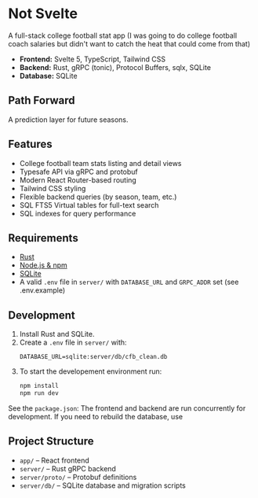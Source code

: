 # Not Svelte

A full-stack college football stat app (I was going to do college football coach salaries but didn't want to catch the heat that could come from that)

- **Frontend:** Svelte 5, TypeScript, Tailwind CSS
- **Backend:** Rust, gRPC (tonic), Protocol Buffers, sqlx, SQLite
- **Database:** SQLite

## Path Forward

A prediction layer for future seasons.

## Features

- College football team stats listing and detail views
- Typesafe API via gRPC and protobuf
- Modern React Router-based routing
- Tailwind CSS styling
- Flexible backend queries (by season, team, etc.)
- SQL FTS5 Virtual tables for full-text search
- SQL indexes for query performance

## Requirements

- [Rust](https://www.rust-lang.org/tools/install)
- [Node.js & npm](https://nodejs.org/)
- [SQLite](https://www.sqlite.org/)
- A valid `.env` file in `server/` with `DATABASE_URL` and `GRPC_ADDR` set (see .env.example)

## Development

1. Install Rust and SQLite.
2. Create a `.env` file in `server/` with:
   ```
   DATABASE_URL=sqlite:server/db/cfb_clean.db
   ```
3. To start the developement environment run:
   ```bash
   npm install
   npm run dev
   ```

See the `package.json`: The frontend and backend are run concurrently for development.
If you need to rebuild the database, use

## Project Structure

- `app/` – React frontend
- `server/` – Rust gRPC backend
- `server/proto/` – Protobuf definitions
- `server/db/` – SQLite database and migration scripts
